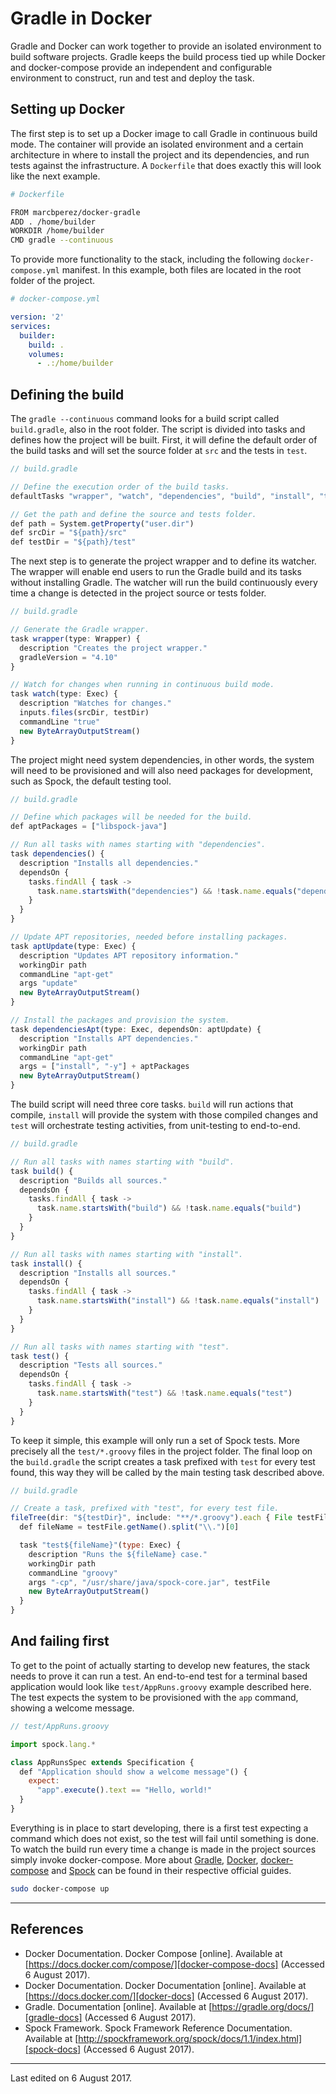# Gradle in Docker

Gradle and Docker can work together to provide an isolated environment to build
software projects. Gradle keeps the build process tied up while Docker and
docker-compose provide an independent and configurable environment to construct,
run and test and deploy the task.

## Setting up Docker

The first step is to set up a Docker image to call Gradle in continuous build
mode. The container will provide an isolated environment and a certain
architecture in where to install the project and its dependencies, and run tests
against the infrastructure. A `Dockerfile` that does exactly this will look like
the next example.

```bash
# Dockerfile

FROM marcbperez/docker-gradle
ADD . /home/builder
WORKDIR /home/builder
CMD gradle --continuous
```

To provide more functionality to the stack, including the following
`docker-compose.yml` manifest. In this example, both files are located in the
root folder of the project.

```yaml
# docker-compose.yml

version: '2'
services:
  builder:
    build: .
    volumes:
      - .:/home/builder
```

## Defining the build

The `gradle --continuous` command looks for a build script called
`build.gradle`, also in the root folder. The script is divided into tasks and
defines how the project will be built. First, it will define the default order
of the build tasks and will set the source folder at `src` and the tests in
`test`.

```javascript
// build.gradle

// Define the execution order of the build tasks.
defaultTasks "wrapper", "watch", "dependencies", "build", "install", "test"

// Get the path and define the source and tests folder.
def path = System.getProperty("user.dir")
def srcDir = "${path}/src"
def testDir = "${path}/test"
```

The next step is to generate the project wrapper and to define its watcher. The
wrapper will enable end users to run the Gradle build and its tasks without
installing Gradle. The watcher will run the build continuously every time a
change is detected in the project source or tests folder.

```javascript
// build.gradle

// Generate the Gradle wrapper.
task wrapper(type: Wrapper) {
  description "Creates the project wrapper."
  gradleVersion = "4.10"
}

// Watch for changes when running in continuous build mode.
task watch(type: Exec) {
  description "Watches for changes."
  inputs.files(srcDir, testDir)
  commandLine "true"
  new ByteArrayOutputStream()
}
```

The project might need system dependencies, in other words, the system will need
to be provisioned and will also need packages for development, such as Spock,
the default testing tool.

```javascript
// build.gradle

// Define which packages will be needed for the build.
def aptPackages = ["libspock-java"]

// Run all tasks with names starting with "dependencies".
task dependencies() {
  description "Installs all dependencies."
  dependsOn {
    tasks.findAll { task ->
      task.name.startsWith("dependencies") && !task.name.equals("dependencies")
    }
  }
}

// Update APT repositories, needed before installing packages.
task aptUpdate(type: Exec) {
  description "Updates APT repository information."
  workingDir path
  commandLine "apt-get"
  args "update"
  new ByteArrayOutputStream()
}

// Install the packages and provision the system.
task dependenciesApt(type: Exec, dependsOn: aptUpdate) {
  description "Installs APT dependencies."
  workingDir path
  commandLine "apt-get"
  args = ["install", "-y"] + aptPackages
  new ByteArrayOutputStream()
}
```

The build script will need three core tasks. `build` will run actions that
compile, `install` will provide the system with those compiled changes and
`test` will orchestrate testing activities, from unit-testing to end-to-end.

```javascript
// build.gradle

// Run all tasks with names starting with "build".
task build() {
  description "Builds all sources."
  dependsOn {
    tasks.findAll { task ->
      task.name.startsWith("build") && !task.name.equals("build")
    }
  }
}

// Run all tasks with names starting with "install".
task install() {
  description "Installs all sources."
  dependsOn {
    tasks.findAll { task ->
      task.name.startsWith("install") && !task.name.equals("install")
    }
  }
}

// Run all tasks with names starting with "test".
task test() {
  description "Tests all sources."
  dependsOn {
    tasks.findAll { task ->
      task.name.startsWith("test") && !task.name.equals("test")
    }
  }
}
```

To keep it simple, this example will only run a set of Spock tests. More
precisely all the `test/*.groovy` files in the project folder. The final loop
on the `build.gradle` the script creates a task prefixed with `test` for every
test found, this way they will be called by the main testing task described
above.

```javascript
// build.gradle

// Create a task, prefixed with "test", for every test file.
fileTree(dir: "${testDir}", include: "**/*.groovy").each { File testFile ->
  def fileName = testFile.getName().split("\\.")[0]

  task "test${fileName}"(type: Exec) {
    description "Runs the ${fileName} case."
    workingDir path
    commandLine "groovy"
    args "-cp", "/usr/share/java/spock-core.jar", testFile
    new ByteArrayOutputStream()
  }
}
```

## And failing first

To get to the point of actually starting to develop new features, the stack
needs to prove it can run a test. An end-to-end test for a terminal based
application would look like `test/AppRuns.groovy` example described here. The
test expects the system to be provisioned with the `app` command, showing a
welcome message.

```javascript
// test/AppRuns.groovy

import spock.lang.*

class AppRunsSpec extends Specification {
  def "Application should show a welcome message"() {
    expect:
      "app".execute().text == "Hello, world!"
  }
}
```

Everything is in place to start developing, there is a first test expecting a
command which does not exist, so the test will fail until something is done. To
watch the build run every time a change is made in the project sources simply
invoke docker-compose. More about [Gradle][gradle-docs], [Docker][docker-docs],
[docker-compose][docker-compose-docs] and [Spock][spock-docs] can be found in
their respective official guides.

```bash
sudo docker-compose up
```

---

## References

  - Docker Documentation. Docker Compose [online]. Available at
    [https://docs.docker.com/compose/][docker-compose-docs]
    (Accessed 6 August 2017).
  - Docker Documentation. Docker Documentation [online]. Available at
    [https://docs.docker.com/][docker-docs]
    (Accessed 6 August 2017).
  - Gradle. Documentation [online]. Available at
    [https://gradle.org/docs/][gradle-docs]
    (Accessed 6 August 2017).
  - Spock Framework. Spock Framework Reference Documentation. Available at
    [http://spockframework.org/spock/docs/1.1/index.html][spock-docs]
    (Accessed 6 August 2017).

---

Last edited on 6 August 2017.

[docker-compose-docs]: https://docs.docker.com/compose/
[docker-docs]: https://docs.docker.com/
[gradle-docs]: https://gradle.org/docs/
[spock-docs]: http://spockframework.org/spock/docs/1.1/index.html
